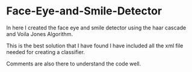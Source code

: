 # Face-Eye-and-Smile-Detector

In here I created the face eye and smile detector using the haar cascade and Voila Jones Algorithm.

This is the best solution that I have found I have included all the xml file needed for creating a classifier.

Comments are also there to understand the code well.
